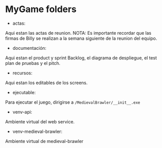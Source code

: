 # MyGame folders

- actas:

Aqui estan las actas de reunion.
NOTA: Es importante recordar que las firmas de Billy se realizan a la semana siguiente de la reunion del equipo.


- documentación:

Aqui estan el product y sprint Backlog, el diagrama de despliegue, el test plan de pruebas y el pitch.


- recursos:

Aqui estan los editables de los screens.


- ejecutable:

Para ejecutar el juego, dirigirse a ```/MedievalBrawler/__init__.exe```


- venv-api:

Ambiente virtual del web service.


- venv-medieval-brawler:

Ambiente virtual de medieval-brawler

